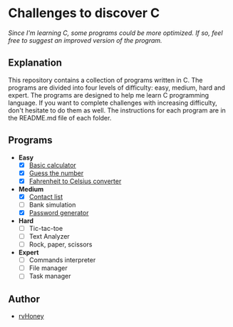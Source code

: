 # Challenges to discover C
*Since I'm learning C, some programs could be more optimized. If so, feel free to suggest an improved version of the program.*

## Explanation
This repository contains a collection of programs written in C. The programs are divided into four levels of difficulty: easy, medium, hard and expert. The programs are designed to help me learn C programming language. If you want to complete challenges with increasing difficulty, don't hesitate to do them as well. The instructions for each program are in the README.md file of each folder.

## Programs
- **Easy**
  - [x] [Basic calculator](https://github.com/rvHoney/c-challenges/tree/main/easy/basic_calculator)
  - [x] [Guess the number](https://github.com/rvHoney/c-challenges/tree/main/easy/guess_the_number)
  - [x] [Fahrenheit to Celsius converter](https://github.com/rvHoney/c-challenges/tree/main/easy/fahrenheit_to_celsius_converter)
- **Medium**
  - [x] [Contact list](https://github.com/rvHoney/c-challenges/tree/main/medium/contact_list)
  - [ ] Bank simulation
  - [x] [Password generator](https://github.com/rvHoney/c-challenges/tree/main/medium/password_generator)
- **Hard**
  - [ ] Tic-tac-toe
  - [ ] Text Analyzer
  - [ ] Rock, paper, scissors
- **Expert**
  - [ ] Commands interpreter
  - [ ] File manager
  - [ ] Task manager

## Author
- [rvHoney](https://github.com/rvHoney)
